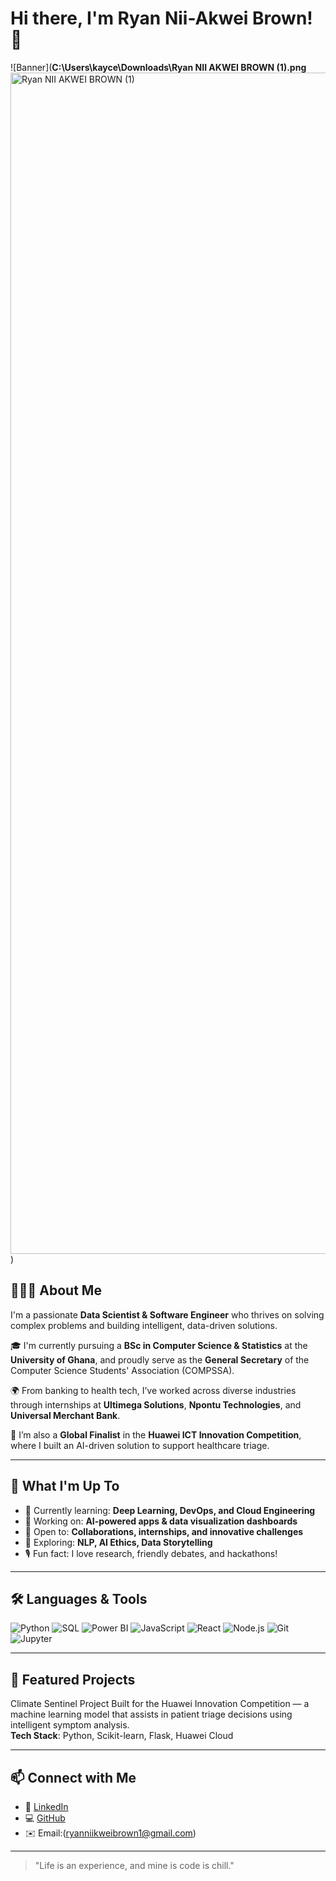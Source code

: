 # Hi there, I'm Ryan Nii-Akwei Brown! 👋

![Banner](**C:\Users\kayce\Downloads\Ryan NII AKWEI BROWN (1).png**<img width="3780" height="1890" alt="Ryan NII AKWEI BROWN (1)" src="https://github.com/user-attachments/assets/bd8c6404-4b8b-4557-9fec-608af3cd7f26" />
) <!-- Optional: Add a banner image -->

## 👨🏽‍💻 About Me

I'm a passionate **Data Scientist & Software Engineer** who thrives on solving complex problems and building intelligent, data-driven solutions.

🎓 I'm currently pursuing a **BSc in Computer Science & Statistics** at the **University of Ghana**, and proudly serve as the **General Secretary** of the Computer Science Students' Association (COMPSSA).

🌍 From banking to health tech, I’ve worked across diverse industries through internships at **Ultimega Solutions**, **Npontu Technologies**, and **Universal Merchant Bank**.

🏅 I’m also a **Global Finalist** in the **Huawei ICT Innovation Competition**, where I built an AI-driven solution to support healthcare triage.

---

## 🚀 What I'm Up To

- 🌱 Currently learning: **Deep Learning, DevOps, and Cloud Engineering**
- 🔭 Working on: **AI-powered apps & data visualization dashboards**
- 🤝 Open to: **Collaborations, internships, and innovative challenges**
- 🧠 Exploring: **NLP, AI Ethics, Data Storytelling**
- 🎙️ Fun fact: I love research, friendly debates, and hackathons!

---

## 🛠️ Languages & Tools

![Python](https://img.shields.io/badge/Python-3776AB?style=flat-square&logo=python&logoColor=white)
![SQL](https://img.shields.io/badge/SQL-003B57?style=flat-square&logo=postgresql&logoColor=white)
![Power BI](https://img.shields.io/badge/Power%20BI-F2C811?style=flat-square&logo=powerbi&logoColor=black)
![JavaScript](https://img.shields.io/badge/JavaScript-F7DF1E?style=flat-square&logo=javascript&logoColor=black)
![React](https://img.shields.io/badge/React-61DAFB?style=flat-square&logo=react&logoColor=black)
![Node.js](https://img.shields.io/badge/Node.js-339933?style=flat-square&logo=node.js&logoColor=white)
![Git](https://img.shields.io/badge/Git-F05032?style=flat-square&logo=git&logoColor=white)
![Jupyter](https://img.shields.io/badge/Jupyter-F37626?style=flat-square&logo=jupyter&logoColor=white)

---

## 📌 Featured Projects

Climate Sentinel Project
Built for the Huawei Innovation Competition — a machine learning model that assists in patient triage decisions using intelligent symptom analysis.  
**Tech Stack**: Python, Scikit-learn, Flask, Huawei Cloud

---

## 📫 Connect with Me
- 💼 [LinkedIn](https://www.linkedin.com/in/ryanintech/)
- 💻 [GitHub](https://github.com/blip-cmd)
- ✉️ Email:(ryanniikweibrown1@gmail.com)

---

> "Life is an experience, and mine is code is chill."

